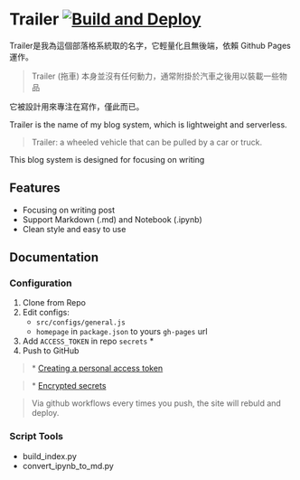 # Trailer [![Build and Deploy](https://github.com/p208p2002/blog/actions/workflows/main.yml/badge.svg)](https://github.com/p208p2002/blog/actions/workflows/main.yml)
Trailer是我為這個部落格系統取的名字，它輕量化且無後端，依賴 Github Pages 運作。
> Trailer (拖車) 本身並沒有任何動力，通常附掛於汽車之後用以裝載一些物品

它被設計用來專注在寫作，僅此而已。

Trailer is the name of my blog system, which is lightweight and serverless.
> Trailer: a wheeled vehicle that can be pulled by a car or truck.

This blog system is designed for focusing on writing

## Features
- Focusing on writing post
- Support Markdown (.md) and Notebook (.ipynb)
- Clean style and easy to use

## Documentation
### Configuration
1. Clone from Repo
2. Edit configs:
    - `src/configs/general.js`
    - `homepage` in `package.json` to yours `gh-pages` url
3. Add `ACCESS_TOKEN` in repo `secrets` *
4. Push to GitHub

> \* [Creating a personal access token](https://docs.github.com/en/github/authenticating-to-github/creating-a-personal-access-token)

> \* [Encrypted secrets](https://docs.github.com/en/actions/reference/encrypted-secrets)

> Via github workflows every times you push, the site will rebuld and deploy.

### Script Tools
- build_index.py
- convert_ipynb_to_md.py
